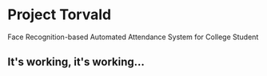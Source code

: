 # Project Torvald
Face Recognition-based Automated Attendance System for College Student

## It's working, it's working...